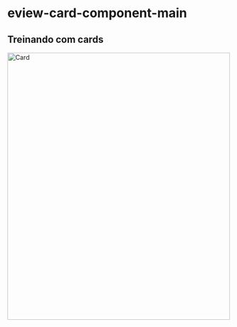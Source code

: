 <h1>eview-card-component-main</h1>
<h2>Treinando com cards</h2>
<div>
<img src="https://64.media.tumblr.com/5021a25b77c578c7bcf5f5cca29f0722/e624ea567ab21f19-94/s2048x3072/1e2d33a4f145776935ea0104432fcf51d977e1c1.png" alt="Card" width="500" height="600">
</div>
